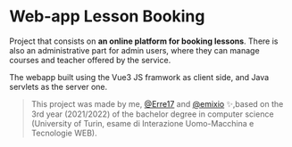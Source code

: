 # Web-app Lesson Booking

Project that consists on **an online platform for booking lessons**. There is also an administrative part for admin users, where they can manage courses and teacher offered by the service.

The webapp built using the Vue3 JS framwork as client side, and Java servlets as the server one.


> This project was made by me, [@Erre17](https://github.com/Erre17) and [@emixio](https://github.com/emixio) ✨,based on the 3rd year (2021/2022) of the bachelor degree in computer science (University of Turin, esame di Interazione Uomo-Macchina e Tecnologie WEB).
